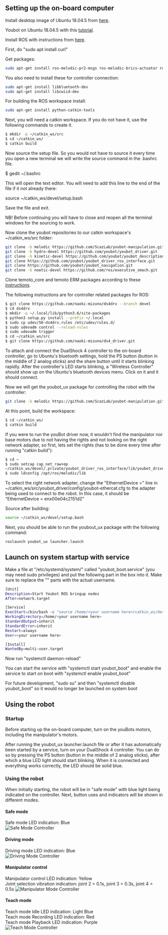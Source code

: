 ## Setting up the on-board computer

Install desktop image of Ubuntu 18.04.5 from [here](https://releases.ubuntu.com/18.04/).

Youbot on Ubuntu 18.04.5 with this [tutorial](https://ubuntu.com/tutorials/install-ubuntu-desktop#1-overview).

Install ROS with instructions from [here](http://wiki.ros.org/melodic/Installation/Ubuntu).

First, do "sudo apt install curl"

Get packages:

```bash
sudo apt-get install ros-melodic-pr2-msgs ros-melodic-brics-actuator ros-melodic-moveit git ros-melodic-ros-control ros-melodic-ros-controllers ros-melodic-gazebo-ros-control ros-melodic-joy ros-melodic-joystick-drivers ros-melodic-moveit-visual-tools python-rospkg
```

You also need to install these for controller connection:
```bash
sudo apt-get install libbluetooth-dev
sudo apt-get install libcwiid-dev
```

For building the ROS workspace install:
```bash
sudo apt-get install python-catkin-tools
```

Next, you will need a catkin workspace. If you do not have it, use the following commands to create it.

```bash
$ mkdir -p ~/catkin_ws/src
$ cd ~/catkin_ws/
$ catkin build
```

Now source the setup file. So you would not have to source it every time you open a new terminal we will write the source command in the .bashrc file.

$ gedit ~/.bashrc

This will open the text editor. You will need to add this line to the end of the file if it not already there:

source ~/catkin_ws/devel/setup.bash

Save the file and exit.

NB! Before continuing you will have to close and reopen all the terminal windows for the sourcing to work.

Now clone the youbot repositories to our catkin workspace's ~/catkin_ws/src folder:

```bash
git clone -b melodic https://github.com/ScazLab/youbot-manipulation.git
git clone -b hydro-devel https://github.com/youbot/youbot_driver.git
git clone -b kinetic-devel https://github.com/youbot/youbot_description.git
git clone https://github.com/youbot/youbot_driver_ros_interface.git
git clone https://github.com/youbot/youbot_navigation.git
git clone -b noetic-devel https://github.com/ros/executive_smach.git
```

Clone temoto_core and temoto ERM packages according to these [instructions](https://github.com/temoto-telerobotics/temoto_er_manager/tree/feature-standalone).

The following instructions are for controller related packages for ROS:

```bash
$ git clone https://github.com/naoki-mizuno/ds4drv --branch devel
$ cd ds4drv
$ mkdir -p ~/.local/lib/python3.6/site-packages
$ python3 setup.py install --prefix ~/.local
$ sudo cp udev/50-ds4drv.rules /etc/udev/rules.d/
$ sudo udevadm control --reload-rules
$ sudo udevadm trigger
$ cd ~/catkin_ws/src
$ git clone https://github.com/naoki-mizuno/ds4_driver.git
```
To attach and connect the DualShock 4 controller to the on-board controller, go to Ubuntu's bluetooth settings, hold the PS button (button in the middle of 2 analog sticks) and the share button until it starts blinking rapidly. After the controller's LED starts blinking, a "Wireless Controller" should show up on the Ubuntu's bluetooth devices menu. Click on it and it should connect.

Now we will get the youbot_ux package for controlling the robot with the controller:
```bash
git clone -b melodic https://github.com/ScazLab/youbot-manipulation.git
```

At this point, build the workspace:
```bash
$ cd ~/catkin_ws/
$ catkin build
```

If you were to run the youBot driver now, it wouldn't find the manipulator nor base motors due to not having the rights and not looking on the right network adapter, so first, lets set the rights (has to be done every time after running "catkin build"):
```bash
$ cd ~
$ sudo setcap cap_net_raw+ep 
~/catkin_ws/devel/.private/youbot_driver_ros_interface/lib/youbot_driver_ros_interface/youbot_driver_ros_interface
$ sudo ldconfig /opt/ros/melodic/lib
```

To select the right network adapter, change the "EthernetDevice =" line in ~/catkin_ws/src/youbot_driver/config/youbot-ethercat.cfg to the adapter being used to connect to the robot. In this case, it should be "EthernetDevice = enx00e04c2151d2" 

Source after building:
```bash
source ~/catkin_ws/devel/setup.bash
```

Next, you should be able to run the youbout_ux package with the following command:
```bash
roslaunch youbot_ux launcher.launch
```

## Launch on system startup with service

Make a file at "/etc/systemd/system/" called "youbot_boot.service" (you may need sudo privileges) and put the following part in the box into it. Make sure to replace the "<your username here>" parts with the actual username.
```bash
[Unit]
Description=Start Youbot ROS bringup nodes
After=network.target

[Service]
ExecStart=/bin/bash -c "source /home/<your username here>/catkin_ws/devel/setup.bash && roslaunch youbot_ux launcher.launch"
WorkingDirectory=/home/<your username here>
StandardOutput=inherit
StandardError=inherit
Restart=always
User=<your username here>

[Install]
WantedBy=multi-user.target
```

Now run "systemctl daemon-reload"

You can start the service with "systemctl start youbot_boot" and enable the service to start on boot with "systemctl enable youbot_boot"

For future development, "sudo su" and then "systemctl disable youbot_boot" so it would no longer be launched on system boot

## Using the robot
### Startup 
Before starting up the on-board computer, turn on the youBots motors, including the manipulator's motors.

After running the youbot_ux launcher.launch file or after it has automatically been started by a service, turn on your DualShock 4 controller. You can do so by pressing the PS button (button in the middle of 2 analog sticks), after which a blue LED light should start blinking. When it is connected and everything works correctly, the LED should be solid blue.

### Using the robot

When initially starting, the robot will be in "safe mode" with blue light being indicated on the controller. Next, button uses and indicators will be shown in different modes.

#### Safe mode
Safe mode LED indication: Blue  
![Safe Mode Controller](https://raw.githubusercontent.com/ut-ims-robotics/youbot_ux/main/Images/Safe.PNG)
#### Driving mode
Driving mode LED indication: Blue  
![Driving Mode Controller](https://raw.githubusercontent.com/ut-ims-robotics/youbot_ux/main/Images/Driving.PNG)
#### Manipulator control
Manipulator control LED indication: Yellow  
Joint selection vibration indication: joint 2 = 0.1s, joint 3 = 0.3s, joint 4 = 0.5s
![Manipulator Mode Controller](https://raw.githubusercontent.com/ut-ims-robotics/youbot_ux/main/Images/Manipulator.PNG)
#### Teach mode
Teach mode Idle LED indication: Light Blue  
Teach mode Recording LED indication: Red  
Teach mode Playback LED indication: Purple  
![Teach Mode Controller](https://raw.githubusercontent.com/ut-ims-robotics/youbot_ux/main/Images/Teach.PNG)
